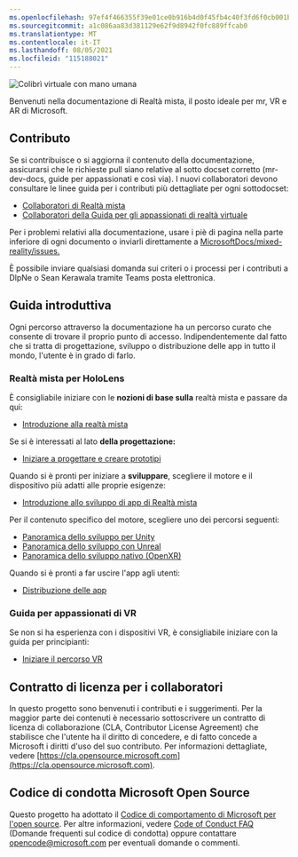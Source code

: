 ```yaml
---
ms.openlocfilehash: 97ef4f466355f39e01ce0b916b4d0f45fb4c40f3fd6f0cb001b1bcccb35740eb
ms.sourcegitcommit: a1c086aa83d381129e62f9d8942f0fc889ffcab0
ms.translationtype: MT
ms.contentlocale: it-IT
ms.lasthandoff: 08/05/2021
ms.locfileid: "115188021"
---
```

![Colibrì virtuale con mano umana](mixed-reality-docs/mr-dev-docs/discover/images/01_MixedReality.png)

Benvenuti nella documentazione di Realtà mista, il posto ideale per mr, VR e AR di Microsoft.

## <a name="contributing"></a>Contributo

Se si contribuisce o si aggiorna il contenuto della documentazione, assicurarsi che le richieste pull siano relative al sotto docset corretto (mr-dev-docs, guide per appassionati e così via). I nuovi collaboratori devono consultare le linee guida per i contributi più dettagliate per ogni sottodocset:

* [Collaboratori di Realtà mista](mixed-reality-docs/mr-dev-docs/CONTRIBUTING.md)
* [Collaboratori della Guida per gli appassionati di realtà virtuale](enthusiast-guide/CONTRIBUTING.md)

Per i problemi relativi alla documentazione, usare i piè di pagina nella parte inferiore di ogni documento o inviarli direttamente a [MicrosoftDocs/mixed-reality/issues.](https://github.com/MicrosoftDocs/mixed-reality/issues)

È possibile inviare qualsiasi domanda sui criteri o i processi per i contributi a DlpNe o Sean Kerawala tramite Teams posta elettronica. 

## <a name="getting-started"></a>Guida introduttiva 

Ogni percorso attraverso la documentazione ha un percorso curato che consente di trovare il proprio punto di accesso. Indipendentemente dal fatto che si tratta di progettazione, sviluppo o distribuzione delle app in tutto il mondo, l'utente è in grado di farlo. 

### <a name="mixed-reality-for-hololens"></a>Realtà mista per HoloLens

È consigliabile iniziare con le **nozioni di base sulla** realtà mista e passare da qui:

* [Introduzione alla realtà mista](mixed-reality-docs/mr-dev-docs/discover/get-started-with-mr.md)

Se si è interessati al lato **della progettazione:**

* [Iniziare a progettare e creare prototipi](mixed-reality-docs/mr-dev-docs/design/design.md)

Quando si è pronti per iniziare a **sviluppare**, scegliere il motore e il dispositivo più adatti alle proprie esigenze:

* [Introduzione allo sviluppo di app di Realtà mista](mixed-reality-docs/mr-dev-docs/develop/development.md)

Per il contenuto specifico del motore, scegliere uno dei percorsi seguenti:

* [Panoramica dello sviluppo per Unity](mixed-reality-docs/mr-dev-docs/develop/unity/unity-development-overview.md)
* [Panoramica dello sviluppo con Unreal](mixed-reality-docs/mr-dev-docs/develop/unreal/unreal-development-overview.md)
* [Panoramica dello sviluppo nativo (OpenXR)](mixed-reality-docs/mr-dev-docs/develop/native/directx-development-overview.md)

Quando si è pronti a far uscire l'app agli utenti:

* [Distribuzione delle app](mixed-reality-docs/mr-dev-docs/distribute/distribute-overview.md)

### <a name="vr-enthusiast-guide"></a>Guida per appassionati di VR

Se non si ha esperienza con i dispositivi VR, è consigliabile iniziare con la guida per principianti:

* [Iniziare il percorso VR](enthusiast-guide/vr-journey.md)

## <a name="contributor-license-agreement-cla"></a>Contratto di licenza per i collaboratori

In questo progetto sono benvenuti i contributi e i suggerimenti. Per la maggior parte dei contenuti è necessario sottoscrivere un contratto di licenza di collaborazione (CLA, Contributor License Agreement) che stabilisce che l'utente ha il diritto di concedere, e di fatto concede a Microsoft i diritti d'uso del suo contributo. Per informazioni dettagliate, vedere [https://cla.opensource.microsoft.com](https://cla.opensource.microsoft.com).

## <a name="microsoft-open-source-code-of-conduct"></a>Codice di condotta Microsoft Open Source

Questo progetto ha adottato il [Codice di comportamento di Microsoft per l'open source](https://opensource.microsoft.com/codeofconduct). Per altre informazioni, vedere [Code of Conduct FAQ](https://opensource.microsoft.com/codeofconduct/faq/) (Domande frequenti sul codice di condotta) oppure contattare [opencode@microsoft.com](mailto:opencode@microsoft.com) per eventuali domande o commenti.
